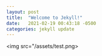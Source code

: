 ```yaml
---
layout: post
title:  "Welcome to Jekyll!"
date:   2021-02-19 00:43:18 -0500
categories: jekyll update
---
```

<img src="/assets/test.png>
